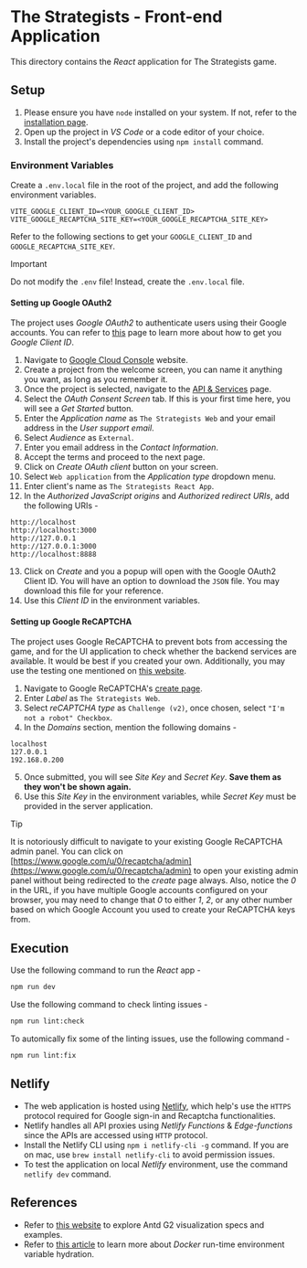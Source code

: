# The Strategists - Front-end Application

This directory contains the _React_ application for The Strategists game.

## Setup

1. Please ensure you have `node` installed on your system. If not, refer to the [installation page](https://nodejs.org/en/download).
2. Open up the project in _VS Code_ or a code editor of your choice.
3. Install the project's dependencies using `npm install` command.

### Environment Variables

Create a `.env.local` file in the root of the project, and add the following environment variables.

```
VITE_GOOGLE_CLIENT_ID=<YOUR_GOOGLE_CLIENT_ID>
VITE_GOOGLE_RECAPTCHA_SITE_KEY=<YOUR_GOOGLE_RECAPTCHA_SITE_KEY>
```

Refer to the following sections to get your `GOOGLE_CLIENT_ID` and `GOOGLE_RECAPTCHA_SITE_KEY`.

> [!IMPORTANT]
> Do not modify the `.env` file! Instead, create the `.env.local` file.

#### Setting up Google OAuth2

The project uses _Google OAuth2_ to authenticate users using their Google accounts. You can refer to [this](https://developers.google.com/identity/oauth2/web/guides/get-google-api-clientid) page to learn more about how to get you _Google Client ID_.

1. Navigate to [Google Cloud Console](https://console.cloud.google.com/) website.
2. Create a project from the welcome screen, you can name it anything you want, as long as you remember it.
3. Once the project is selected, navigate to the [API & Services](https://console.cloud.google.com/apis/dashboard) page.
4. Select the _OAuth Consent Screen_ tab. If this is your first time here, you will see a _Get Started_ button.
5. Enter the _Application name_ as `The Strategists Web` and your email address in the _User support email_.
6. Select _Audience_ as `External`.
7. Enter you email address in the _Contact Information_.
8. Accept the terms and proceed to the next page.
9. Click on _Create OAuth client_ button on your screen.
10. Select `Web application` from the _Application type_ dropdown menu.
11. Enter client's name as `The Strategists React App`.
12. In the _Authorized JavaScript origins_ and _Authorized redirect URIs_, add the following URIs -

```
http://localhost
http://localhost:3000
http://127.0.0.1
http://127.0.0.1:3000
http://localhost:8888
```

13. Click on _Create_ and you a popup will open with the Google OAuth2 Client ID. You will have an option to download the `JSON` file. You may download this file for your reference.
14. Use this _Client ID_ in the environment variables.

#### Setting up Google ReCAPTCHA

The project uses Google ReCAPTCHA to prevent bots from accessing the game, and for the UI application to check whether the backend services are available.
It would be best if you created your own. Additionally, you may use the testing one mentioned on [this website](https://developers.google.com/recaptcha/docs/faq#id-like-to-run-automated-tests-with-recaptcha.-what-should-i-do).

1. Navigate to Google ReCAPTCHA's [create page](https://www.google.com/u/0/recaptcha/admin/create).
2. Enter _Label_ as `The Strategists Web`.
3. Select _reCAPTCHA type_ as `Challenge (v2)`, once chosen, select `"I'm not a robot" Checkbox`.
4. In the _Domains_ section, mention the following domains -

```
localhost
127.0.0.1
192.168.0.200
```

5. Once submitted, you will see _Site Key_ and _Secret Key_. **Save them as they won't be shown again.**
6. Use this _Site Key_ in the environment variables, while _Secret Key_ must be provided in the server application.

> [!TIP]
> It is notoriously difficult to navigate to your existing Google ReCAPTCHA admin panel. You can click on [https://www.google.com/u/0/recaptcha/admin](https://www.google.com/u/0/recaptcha/admin) to open your existing admin panel without being redirected to the _create_ page always. Also, notice the _0_ in the URL, if you have multiple Google accounts configured on your browser, you may need to change that _0_ to either _1_, _2_, or any other number based on which Google Account you used to create your ReCAPTCHA keys from.

## Execution

Use the following command to run the _React_ app -

```bash
npm run dev
```

Use the following command to check linting issues -

```bash
npm run lint:check
```

To automically fix some of the linting issues, use the following command -

```bash
npm run lint:fix
```

## Netlify

- The web application is hosted using [Netlify](https://netlify.com/), which help's use the `HTTPS` protocol required for Google sign-in and Recaptcha functionalities.
- Netlify handles all API proxies using _Netlify Functions_ & _Edge-functions_ since the APIs are accessed using `HTTP` protocol.
- Install the Netlify CLI using `npm i netlify-cli -g` command. If you are on mac, use `brew install netlify-cli` to avoid permission issues.
- To test the application on local _Netlify_ environment, use the command `netlify dev` command.

## References

- Refer to [this website](https://observablehq.com/@antv/g2-spec) to explore Antd G2 visualization specs and examples.
- Refer to [this article](https://pamalsahan.medium.com/dockerizing-a-react-application-injecting-environment-variables-at-build-vs-run-time-d74b6796fe38) to learn more about _Docker_ run-time environment variable hydration.
